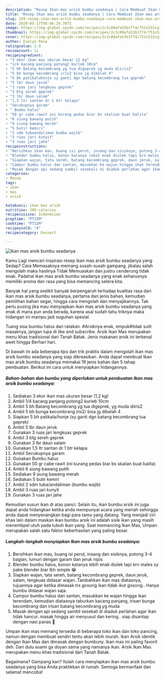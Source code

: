 ```yaml
---
description: "Resep Ikan mas arsik bumbu seadanya | Cara Membuat Ikan mas arsik bumbu seadanya Yang Bisa Manjain Lidah"
title: "Resep Ikan mas arsik bumbu seadanya | Cara Membuat Ikan mas arsik bumbu seadanya Yang Bisa Manjain Lidah"
slug: 159-resep-ikan-mas-arsik-bumbu-seadanya-cara-membuat-ikan-mas-arsik-bumbu-seadanya-yang-bisa-manjain-lidah
date: 2020-05-17T08:46:29.707Z
image: https://img-global.cpcdn.com/recipes/2c3c89afa53b1f74/751x532cq70/ikan-mas-arsik-bumbu-seadanya-foto-resep-utama.jpg
thumbnail: https://img-global.cpcdn.com/recipes/2c3c89afa53b1f74/751x532cq70/ikan-mas-arsik-bumbu-seadanya-foto-resep-utama.jpg
cover: https://img-global.cpcdn.com/recipes/2c3c89afa53b1f74/751x532cq70/ikan-mas-arsik-bumbu-seadanya-foto-resep-utama.jpg
author: Evelyn Pena
ratingvalue: 3.9
reviewcount: 11
recipeingredient:
- "3 ekor ikan mas ukuran besar 12 kg"
- "1/4 kacang panjang potong2 kurleb 10cm"
- "5 bh Batang kecombrang yg tua digeprek yg muda diiris2"
- "5 bh bunga kecombrang iris2 bisa jg dibelah 4"
- "5 bh patikalahonje sy ganti dgn batang kecombrang tua geprek"
- "5 lbr daun jeruk"
- "3 ruas jari lengkuas geprek"
- "3 btg sereh geprek"
- "3 lbr daun salam"
- "1,5 ltr santan dr 1 btr kelapa"
- "Secukupnya garam"
- " Bumbu halus"
- "50 gr cabe rawit ini kurang pedas biar bs skalian buat balita"
- "6 siung bawang putih"
- "9 siung bawang merah"
- "5 butir kemiri"
- "2 sdm tubaandaliman bumbu wajib"
- "3 ruas jari kunyit"
- "3 ruas jari jahe"
recipeinstructions:
- "Bersihkan ikan mas, buang isi perut, insang dan sisiknya, potong 3-4 bagian, lumuri dengan garam dan jeruk nipis"
- "Blender bumbu halus, konon katanya lebih enak diulek tapi krn males sy pake blender biar lbh simple 😂"
- "Siapkan wajan, tata sereh, batang kecombrang geprek, daun jeruk, salam, lengkuas didasar wajan..Tambahkan ikan mas diatasnya, tujuannya agar ketika dimasak trs gosong ikan tidak ikut gosong.. Hanya bumbu didasar wajan saja."
- "Campur bumbu halus dan santan, masukkan ke wajan hingga ikan terendam, kemudian diatasnya taburkan kacang panjang, irisan bunga kecombrang dan irisan batang kecombrang yg muda"
- "Masak dengan api sedang sambil sesekali di diaduk perlahan agar ikan tidak hancur..masak hingga air menyusut dan kering.. siap disantap dengan nasi panas 🤤"
categories:
- Resep
tags:
- ikan
- mas
- arsik

katakunci: ikan mas arsik 
nutrition: 209 calories
recipecuisine: Indonesian
preptime: "PT25M"
cooktime: "PT32M"
recipeyield: "4"
recipecategory: Dessert

---
```



![Ikan mas arsik bumbu seadanya](https://img-global.cpcdn.com/recipes/2c3c89afa53b1f74/751x532cq70/ikan-mas-arsik-bumbu-seadanya-foto-resep-utama.jpg)

Kamu Lagi mencari inspirasi resep ikan mas arsik bumbu seadanya yang Sedap? Cara Memasaknya memang susah-susah gampang. jikalau salah mengolah maka hasilnya Tidak Memuaskan dan justru cenderung tidak enak. Padahal ikan mas arsik bumbu seadanya yang enak seharusnya memiliki aroma dan rasa yang bisa memancing selera kita.

Banyak hal yang sedikit banyak berpengaruh terhadap kualitas rasa dari ikan mas arsik bumbu seadanya, pertama dari jenis bahan, kemudian pemilihan bahan segar, hingga cara mengolah dan menyajikannya. Tak perlu pusing jika mau menyiapkan ikan mas arsik bumbu seadanya yang enak di mana pun anda berada, karena asal sudah tahu triknya maka hidangan ini mampu jadi suguhan spesial.

Tuang sisa bumbu halus dan ratakan. #Arsiknya enak, empuk#tidak sulit masaknya, jangan lupa di like and subscribe. Arsik Ikan Mas merupakan menu khas tradisional dari Tanah Batak. Jenis makanan arsik ini terkenal awet hingga Berhari hari.


Di bawah ini ada beberapa tips dan trik praktis dalam mengolah ikan mas arsik bumbu seadanya yang siap dikreasikan. Anda dapat membuat Ikan mas arsik bumbu seadanya memakai 19 jenis bahan dan 5 tahap pembuatan. Berikut ini cara untuk menyiapkan hidangannya.

<!--inarticleads1-->

##### Bahan-bahan dan bumbu yang diperlukan untuk pembuatan Ikan mas arsik bumbu seadanya:

1. Sediakan 3 ekor ikan mas ukuran besar (1,2 kg)
1. Ambil 1/4 kacang panjang potong2 kurleb 10cm
1. Ambil 5 bh Batang kecombrang yg tua digeprek, yg muda diiris2
1. Ambil 5 bh bunga kecombrang iris2/ bisa jg dibelah 4
1. Siapkan 5 bh patikala/honje (sy ganti dgn batang kecombrang tua geprek)
1. Ambil 5 lbr daun jeruk
1. Gunakan 3 ruas jari lengkuas geprek
1. Ambil 3 btg sereh geprek
1. Gunakan 3 lbr daun salam
1. Gunakan 1,5 ltr santan dr 1 btr kelapa
1. Ambil Secukupnya garam
1. Gunakan  Bumbu halus
1. Gunakan 50 gr cabe rawit (ini kurang pedas biar bs skalian buat balita)
1. Ambil 6 siung bawang putih
1. Sediakan 9 siung bawang merah
1. Sediakan 5 butir kemiri
1. Ambil 2 sdm tuba/andaliman (bumbu wajib)
1. Ambil 3 ruas jari kunyit
1. Gunakan 3 ruas jari jahe


Kemudian susun ikan di atas panci. Selain itu, ikan bumbu arsik ini juga dapat anda hidangkan ketika anda mempunyai acara yang meriah sehingga anda dapat menyenangkan bagi para tamu yang datang. Yang menjadi ciri khas lain dalam maskan ikan bumbu arsik ini adalah sisik ikan yang masih menembpel utuh pada tubuh ikan yang. Saat memancing Ikan Mas, Umpan merupakan salah satu faktor keberhasilan yang paling besar. 

<!--inarticleads2-->

##### Langkah-langkah menyiapkan Ikan mas arsik bumbu seadanya:

1. Bersihkan ikan mas, buang isi perut, insang dan sisiknya, potong 3-4 bagian, lumuri dengan garam dan jeruk nipis
1. Blender bumbu halus, konon katanya lebih enak diulek tapi krn males sy pake blender biar lbh simple 😂
1. Siapkan wajan, tata sereh, batang kecombrang geprek, daun jeruk, salam, lengkuas didasar wajan..Tambahkan ikan mas diatasnya, tujuannya agar ketika dimasak trs gosong ikan tidak ikut gosong.. Hanya bumbu didasar wajan saja.
1. Campur bumbu halus dan santan, masukkan ke wajan hingga ikan terendam, kemudian diatasnya taburkan kacang panjang, irisan bunga kecombrang dan irisan batang kecombrang yg muda
1. Masak dengan api sedang sambil sesekali di diaduk perlahan agar ikan tidak hancur..masak hingga air menyusut dan kering.. siap disantap dengan nasi panas 🤤


Umpan ikan mas memang tersedia di beberapa toko ikan dan toko pancing, namun dengan membuat sendiri tentu akan lebih murah. Ikan Arsik identik dengan Ikan Mas dan dimasak dengan bumbuny. Ikan mas ini paling favorit deh. Dari dulu suami ga doyan sama yang namanya ikan. Arsik Ikan Mas merupakan menu khas tradisional dari Tanah Batak. 

Bagaimana? Gampang kan? Itulah cara menyiapkan ikan mas arsik bumbu seadanya yang bisa Anda praktikkan di rumah. Semoga bermanfaat dan selamat mencoba!
